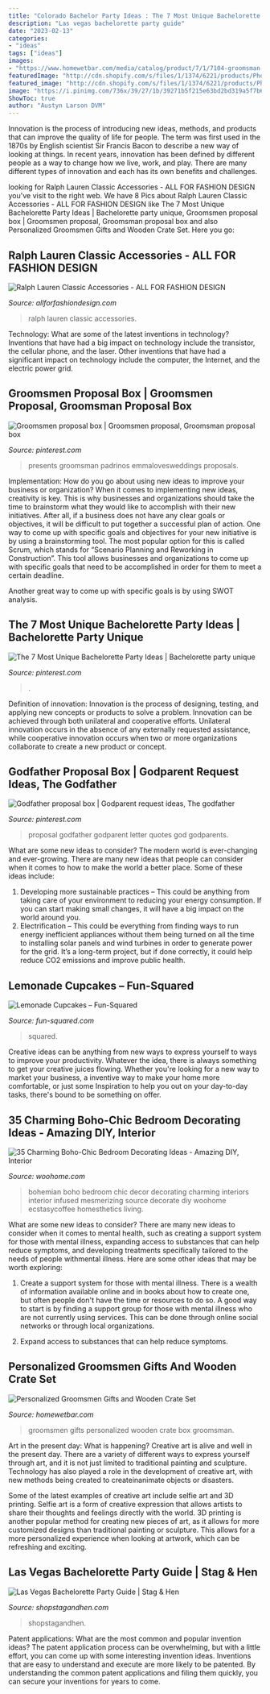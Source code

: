 ```yaml
---
title: "Colorado Bachelor Party Ideas : The 7 Most Unique Bachelorette Party Ideas"
description: "Las vegas bachelorette party guide"
date: "2023-02-13"
categories:
- "ideas"
tags: ["ideas"]
images:
- "https://www.homewetbar.com/media/catalog/product/7/1/7104-groomsman-3-line-text-blackout-flask-square-box-set.jpg"
featuredImage: "http://cdn.shopify.com/s/files/1/1374/6221/products/Photo_Tours_-_Las_Vegas_Bachelorette_Party_600x600.jpg?v=1558571056"
featured_image: "http://cdn.shopify.com/s/files/1/1374/6221/products/Photo_Tours_-_Las_Vegas_Bachelorette_Party_600x600.jpg?v=1558571056"
image: "https://i.pinimg.com/736x/39/27/1b/39271b5f215e63bd2bd319a5f7b65d6d.jpg"
ShowToc: true
author: "Austyn Larson DVM"
---
```



Innovation is the process of introducing new ideas, methods, and products that can improve the quality of life for people. The term was first used in the 1870s by English scientist Sir Francis Bacon to describe a new way of looking at things. In recent years, innovation has been defined by different people as a way to change how we live, work, and play. There are many different types of innovation and each has its own benefits and challenges.

	

		
looking for Ralph Lauren Classic Accessories - ALL FOR FASHION DESIGN you've visit to the right web. We have 8 Pics about Ralph Lauren Classic Accessories - ALL FOR FASHION DESIGN like The 7 Most Unique Bachelorette Party Ideas | Bachelorette party unique, Groomsmen proposal box | Groomsmen proposal, Groomsman proposal box and also Personalized Groomsmen Gifts and Wooden Crate Set. Here you go:
		
    
## Ralph Lauren Classic Accessories - ALL FOR FASHION DESIGN

<img loading=lazy src="https://allforfashiondesign.com/wp-content/uploads/2013/11/oz-14.jpg" onerror="this.onerror=null;this.src='https://tse1.mm.bing.net/th?id=OIP.3YryH42h0TKaCyerZf4mhgHaJs&amp;pid=15.1';" alt="Ralph Lauren Classic Accessories - ALL FOR FASHION DESIGN">

_Source: allforfashiondesign.com_

>ralph lauren classic accessories. 

	

Technology: What are some of the latest inventions in technology?
Inventions that have had a big impact on technology include the transistor, the cellular phone, and the laser. Other inventions that have had a significant impact on technology include the computer, the Internet, and the electric power grid.

    
## Groomsmen Proposal Box | Groomsmen Proposal, Groomsman Proposal Box

<img loading=lazy src="https://i.pinimg.com/564x/1f/4b/05/1f4b0570c33bae1f5351a36f605bf11d.jpg" onerror="this.onerror=null;this.src='https://tse2.mm.bing.net/th?id=OIP.pOJd3nCmjt1lsKomrSFznAHaJ4&amp;pid=15.1';" alt="Groomsmen proposal box | Groomsmen proposal, Groomsman proposal box">

_Source: pinterest.com_

>presents groomsman padrinos emmalovesweddings proposals. 

	

Implementation: How do you go about using new ideas to improve your business or organization?
When it comes to implementing new ideas, creativity is key. This is why businesses and organizations should take the time to brainstorm what they would like to accomplish with their new initiatives. After all, if a business does not have any clear goals or objectives, it will be difficult to put together a successful plan of action.
One way to come up with specific goals and objectives for your new initiative is by using a brainstorming tool. The most popular option for this is called Scrum, which stands for “Scenario Planning and Reworking in Construction”. This tool allows businesses and organizations to come up with specific goals that need to be accomplished in order for them to meet a certain deadline.

Another great way to come up with specific goals is by using SWOT analysis.

    
## The 7 Most Unique Bachelorette Party Ideas | Bachelorette Party Unique

<img loading=lazy src="https://i.pinimg.com/736x/39/27/1b/39271b5f215e63bd2bd319a5f7b65d6d.jpg" onerror="this.onerror=null;this.src='https://tse1.mm.bing.net/th?id=OIP.XM1skQ4jHuY75xCO2Klp1AHaM9&amp;pid=15.1';" alt="The 7 Most Unique Bachelorette Party Ideas | Bachelorette party unique">

_Source: pinterest.com_

>. 

	

Definition of innovation:
Innovation is the process of designing, testing, and applying new concepts or products to solve a problem. Innovation can be achieved through both unilateral and cooperative efforts. Unilateral innovation occurs in the absence of any externally requested assistance, while cooperative innovation occurs when two or more organizations collaborate to create a new product or concept.

    
## Godfather Proposal Box | Godparent Request Ideas, The Godfather

<img loading=lazy src="https://i.pinimg.com/736x/cd/f0/33/cdf033e834d33810f90688f04599c6ad.jpg" onerror="this.onerror=null;this.src='https://tse2.mm.bing.net/th?id=OIP.axxkS54y5R8ICIBey4XatAHaKN&amp;pid=15.1';" alt="Godfather proposal box | Godparent request ideas, The godfather">

_Source: pinterest.com_

>proposal godfather godparent letter quotes god godparents. 

	

What are some new ideas to consider?
The modern world is ever-changing and ever-growing. There are many new ideas that people can consider when it comes to how to make the world a better place. Some of these ideas include: 
1. Developing more sustainable practices – This could be anything from taking care of your environment to reducing your energy consumption. If you can start making small changes, it will have a big impact on the world around you. 
2. Electrification – This could be everything from finding ways to run energy inefficient appliances without them being turned on all the time to installing solar panels and wind turbines in order to generate power for the grid. It’s a long-term project, but if done correctly, it could help reduce CO2 emissions and improve public health. 

    
## Lemonade Cupcakes – Fun-Squared

<img loading=lazy src="https://fun-squared.com/wp-content/uploads/2016/06/LemonadeCupcakes3.jpg" onerror="this.onerror=null;this.src='https://tse3.mm.bing.net/th?id=OIP.00wSXAyYvhKek-8TfK7t8QHaKy&amp;pid=15.1';" alt="Lemonade Cupcakes – Fun-Squared">

_Source: fun-squared.com_

>squared. 

	

Creative ideas can be anything from new ways to express yourself to ways to improve your productivity. Whatever the idea, there is always something to get your creative juices flowing. Whether you're looking for a new way to market your business, a inventive way to make your home more comfortable, or just some Inspiration to help you out on your day-to-day tasks, there's bound to be something on offer.

    
## 35 Charming Boho-Chic Bedroom Decorating Ideas - Amazing DIY, Interior

<img loading=lazy src="https://www.woohome.com/wp-content/uploads/2014/05/charming-boho-bedroom-ideas-11.jpg" onerror="this.onerror=null;this.src='https://tse3.mm.bing.net/th?id=OIP.bXagEU6DMuB5jXNo2xGf7QHaLK&amp;pid=15.1';" alt="35 Charming Boho-Chic Bedroom Decorating Ideas - Amazing DIY, Interior">

_Source: woohome.com_

>bohemian boho bedroom chic decor decorating charming interiors interior infused mesmerizing source decorate diy woohome ecstasycoffee homesthetics living. 

	

What are some new ideas to consider?
There are many new ideas to consider when it comes to mental health, such as creating a support system for those with mental illness, expanding access to substances that can help reduce symptoms, and developing treatments specifically tailored to the needs of people withmental illness. Here are some other ideas that may be worth exploring:
1. Create a support system for those with mental illness. There is a wealth of information available online and in books about how to create one, but often people don't have the time or resources to do so. A good way to start is by finding a support group for those with mental illness who are not currently using services. This can be done through online social networks or through local organizations.

2. Expand access to substances that can help reduce symptoms.

    
## Personalized Groomsmen Gifts And Wooden Crate Set

<img loading=lazy src="https://www.homewetbar.com/media/catalog/product/7/1/7104-groomsman-3-line-text-blackout-flask-square-box-set.jpg" onerror="this.onerror=null;this.src='https://tse3.mm.bing.net/th?id=OIP.Wwv5DG9D17VRU1NaTultbwHaHa&amp;pid=15.1';" alt="Personalized Groomsmen Gifts and Wooden Crate Set">

_Source: homewetbar.com_

>groomsmen gifts personalized wooden crate box groomsman. 

	

Art in the present day: What is happening?
Creative art is alive and well in the present day. There are a variety of different ways to express yourself through art, and it is not just limited to traditional painting and sculpture. Technology has also played a role in the development of creative art, with new methods being created to createinanimate objects or disasters. 

Some of the latest examples of creative art include selfie art and 3D printing. Selfie art is a form of creative expression that allows artists to share their thoughts and feelings directly with the world. 3D printing is another popular method for creating new pieces of art, as it allows for more customized designs than traditional painting or sculpture. This allows for a more personalized experience when looking at artwork, which can be refreshing and exciting.

    
## Las Vegas Bachelorette Party Guide | Stag &amp; Hen

<img loading=lazy src="http://cdn.shopify.com/s/files/1/1374/6221/products/Photo_Tours_-_Las_Vegas_Bachelorette_Party_600x600.jpg?v=1558571056" onerror="this.onerror=null;this.src='https://tse4.mm.bing.net/th?id=OIP.pXyPyWyM0YfkYI8PzsOdugHaHa&amp;pid=15.1';" alt="Las Vegas Bachelorette Party Guide | Stag &amp; Hen">

_Source: shopstagandhen.com_

>shopstagandhen. 

	

Patent applications: What are the most common and popular invention ideas?
The patent application process can be overwhelming, but with a little effort, you can come up with some interesting invention ideas. Inventions that are easy to understand and execute are more likely to be patented. By understanding the common patent applications and filing them quickly, you can secure your inventions for years to come.

